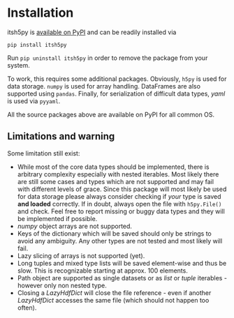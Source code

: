 # Installation

itsh5py is [available on PyPI][pypi] and can be readily installed via
```none
pip install itsh5py
```
Run `pip uninstall itsh5py` in order to remove the package from your system.

To work, this requires some additional packages. Obviously, `h5py` is used
for data storage. `numpy` is used for array handling. DataFrames are
also supported using `pandas`. Finally, for serialization of difficult
data types, *yaml* is used via `pyyaml`.

All the source packages above are available on PyPI for all common OS.

## Limitations and warning
Some limitation still exist:
- While most of the core data types should be implemented, there is arbitrary
complexity especially with nested iterables. Most likely there are still
some cases and types which are not supported and may fail with different levels
of grace. Since this package will most likely be used for data storage please
always consider checking if *your* type is saved **and loaded** correctly. If
in doubt, always open the file with `h5py.File()` and check. Feel free to
report missing or buggy data types and they will be implemented if possible.
- *numpy* object arrays are not supported.
- Keys of the dictionary which will be saved should only be strings to avoid
any ambiguity. Any other types are not tested and most likely will fail.
- Lazy slicing of arrays is not supported (yet).
- Long tuples and mixed type lists will be saved element-wise and thus be slow.
This is recognizable starting at approx. 100 elements.
- Path object are supported as single datasets or as *list* or *tuple*
iterables - however only non nested type.
- Closing a *LazyHdfDict* will close the file reference - even if another
*LazyHdfDict* accesses the same file (which should not happen too often).


[pypi]:  https://pypi.org/project/itsh5py
